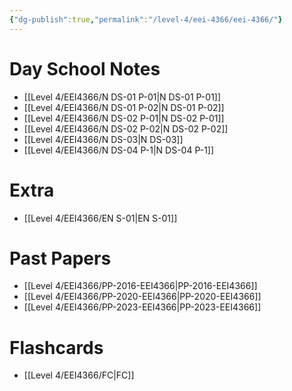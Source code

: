 ```yaml
---
{"dg-publish":true,"permalink":"/level-4/eei-4366/eei-4366/"}
---
```



# Day School Notes
- [[Level 4/EEI4366/N DS-01 P-01\|N DS-01 P-01]]
- [[Level 4/EEI4366/N DS-01 P-02\|N DS-01 P-02]]
- [[Level 4/EEI4366/N DS-02 P-01\|N DS-02 P-01]]
- [[Level 4/EEI4366/N DS-02 P-02\|N DS-02 P-02]]
- [[Level 4/EEI4366/N DS-03\|N DS-03]]
- [[Level 4/EEI4366/N DS-04 P-1\|N DS-04 P-1]]
# Extra
- [[Level 4/EEI4366/EN S-01\|EN S-01]]
# Past Papers
- [[Level 4/EEI4366/PP-2016-EEI4366\|PP-2016-EEI4366]]
- [[Level 4/EEI4366/PP-2020-EEI4366\|PP-2020-EEI4366]]
- [[Level 4/EEI4366/PP-2023-EEI4366\|PP-2023-EEI4366]]

# Flashcards
- [[Level 4/EEI4366/FC\|FC]]
